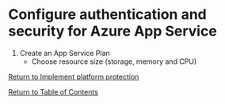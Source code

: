 # Configure authentication and security for Azure App Service

1. Create an App Service Plan
   * Choose resource size (storage, memory and CPU)


[Return to Implement platform protection](README.md)

[Return to Table of Contents](../README.md)